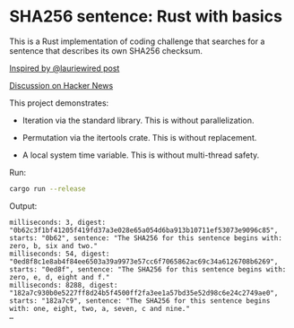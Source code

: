 # SHA256 sentence: Rust with basics

This is a Rust implementation of coding challenge that searches for a sentence that describes its own SHA256 checksum.

[Inspired by @lauriewired post](https://twitter.com/lauriewired/status/1700982575291142594)

[Discussion on Hacker News](https://news.ycombinator.com/item?id=37465086)

This project demonstrates:

* Iteration via the standard library. This is without parallelization.

* Permutation via the itertools crate. This is without replacement.

* A local system time variable. This is without multi-thread safety.
 
Run:

```sh
cargo run --release
```

Output:

```
milliseconds: 3, digest: "0b62c3f1bf41205f419fd37a3e028e65a054d6ba913b10711ef53073e9096c85", starts: "0b62", sentence: "The SHA256 for this sentence begins with: zero, b, six and two."
milliseconds: 54, digest: "0ed8f8c1e8ab4f84ee6503a39a9973e57cc6f7065862ac69c34a6126708b6269", starts: "0ed8f", sentence: "The SHA256 for this sentence begins with: zero, e, d, eight and f."
milliseconds: 8288, digest: "182a7c930b0e5227ff8d24b5f4500ff2fa3ee1a57bd35e52d98c6e24c2749ae0", starts: "182a7c9", sentence: "The SHA256 for this sentence begins with: one, eight, two, a, seven, c and nine."
…
```
